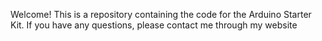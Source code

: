 Welcome!
This is a repository containing the code for the Arduino Starter Kit. If you have any questions, please contact me through my website
